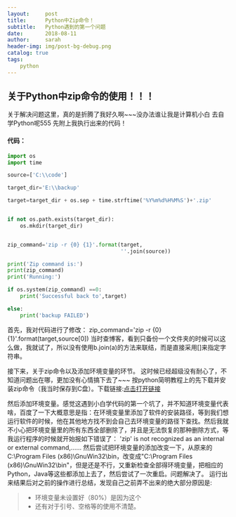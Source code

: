 ```yaml
---
layout:     post
title:      Python中Zip命令！
subtitle:   Python遇到的第一个问题
date:       2018-08-11
author:     sarah
header-img: img/post-bg-debug.png
catalog: true
tags:
    python
---
```


## 关于Python中zip命令的使用！！！

关于解决问题这里，真的是折腾了我好久啊~~~没办法谁让我是计算机小白 去自学Python呢555
先附上我执行出来的代码！
#### 代码：
```python
import os
import time

source=['C:\\code']

target_dir='E:\\backup'        

target=target_dir + os.sep + time.strftime('%Y%m%d%H%M%S')+'.zip'


if not os.path.exists(target_dir):
    os.mkdir(target_dir)


zip_command='zip -r {0} {1}'.format(target,
                                    ''.join(source))

print('Zip command is:')
print(zip_command)
print('Running:')

if os.system(zip_command) ==0:
    print('Successful back to',target)

else:
    print('backup FAILED')

```


首先，我对代码进行了修改：
zip_command='zip -r {0} {1}'.format(target,source[0])
当时查博客，看到只备份一个文件夹的时候可以这么做，我就试了，所以没有使用b.join(a)的方法来联结，而是直接采用[]来指定字符串。

接下来，关于zip命令以及添加环境变量的环节。
这时候已经超级没有耐心了，不知道问题出在哪，更加没有心情搞下去了~~~
按python简明教程上的先下载并安装zip命令（我当时保存到C盘）。下载链接:[点击打开链接](http://gnuwin32.sourceforge.net/packages/zip.htm)

然后添加环境变量。感觉这遇到小白学代码的第一个坑了，并不知道环境变量代表啥，百度了一下大概意思是指：在环境变量里添加了软件的安装路径，等到我们想运行软件的时候，他在其他地方找不到会自己去环境变量的路径下查找。然后我就不小心把环境变量里的所有东西全部删除了，并且是无法恢复的那种删除方式，等我运行程序的时候就开始报如下错误了：
'zip' is not recognized as an internal or external command,……
然后尝试把环境变量的添加改变一下，从原来的  C:\Program Files (x86)\GnuWin32\bin，改变成"C:\\Program Files (x86)\\GnuWin32\\bin"，但是还是不行，又重新检查全部得环境变量，把相应的Python，Java等这些都添加上去了，然后尝试了一次重启。问题解决了。
运行出来结果后对之前的操作进行总结，发现自己之前弄不出来的绝大部分原因是:
 > * 环境变量未设置好（80%）是因为这个
 > * 还有对于引号、空格等的使用不清楚。

